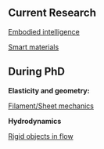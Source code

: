 ## Current Research

[Embodied intelligence](./robotics)

[Smart materials](./material)

<!-- [Decision making](./psychophysics)-->

## During PhD

**Elasticity and geometry:**

<!-- [Instabilities driven by geometry](./coiling) -->
<!-- [Geometry driven instability](./coiling) -->

[Filament/Sheet mechanics](./sheet_morph)

<!-- [Elasto-dynamics](./large_deformation) -->

**Hydrodynamics**

[Rigid objects in flow](./mr_eqn)
